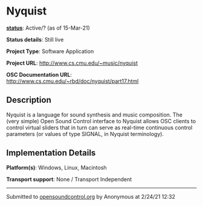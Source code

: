 # Nyquist

**[status](../implementation-status.html)**: Active/? (as of 15-Mar-21)

**Status details**: 
Still live

**Project Type**: Software Application

**Project URL**: <http://www.cs.cmu.edu/~music/nyquist>

**OSC Documentation URL**: <http://www.cs.cmu.edu/~rbd/doc/nyquist/part17.html>

## Description

Nyquist is a language for sound synthesis and music composition. The (very simple) Open Sound Control interface to Nyquist allows OSC clients to control virtual sliders that in turn can serve as real-time continuous control parameters (or values of type SIGNAL, in Nyquist terminology).

## Implementation Details

**Platform(s)**: Windows, Linux, Macintosh

**Transport support**: None / Transport Independent

---
Submitted to [opensoundcontrol.org](https://opensoundcontrol.org) by Anonymous at 2/24/21 12:32
